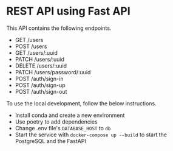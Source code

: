 # REST API using Fast API

This API contains the following endpoints.

- GET /users
- POST /users
- GET /users/:uuid
- PATCH /users/:uuid
- DELETE /users/:uuid
- PATCH /users/password/:uuid
- POST /auth/sign-in
- POST /auth/sign-up
- POST /auth/sign-out

To use the local development, follow the below instructions.

- Install conda and create a new environment
- Use poetry to add dependencies
- Change .env file's `DATABASE_HOST` to `db`
- Start the service with `docker-compose up --build` to start the PostgreSQL and the FastAPI
